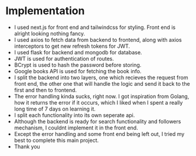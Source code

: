 # Implementation

- I used next.js for front end and tailwindcss for styling. Front end is alright looking nothing fancy.
- I used axios to fetch data from backend to frontend, along with axios interceptors to get new refresh tokens for JWT.
- I used flask for backend and mongodb for database.
- JWT is used for authentication of routes.
- BCrypt is used to hash the password before storing.
- Google books API is used for fetching the book info.
- I split the backend into two layers, one which recieves the request from front end, the other one that will handle the logic and send it back to the first and then to frontend.
- The error handling kinda sucks, right now. I got inspiration from Golang, how it returns the error if it occurs, which I liked when I spent a really long time of 7 days on learning it.
- I split each functionality into its own seperate api.
- Although the backend is ready for search functionality and followers mechanism, I couldnt implement it in the front end.
- Except the error handling and some front end being left out, I tried my best to complete this main project.
- Thank you
